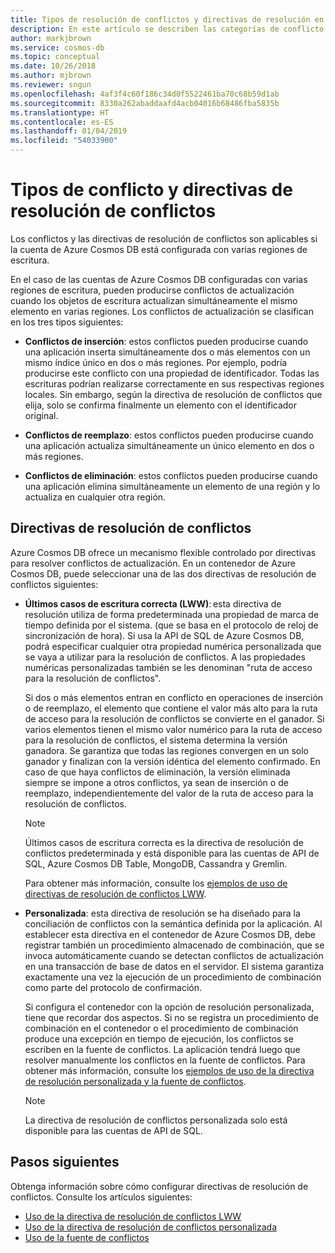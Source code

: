 ```yaml
---
title: Tipos de resolución de conflictos y directivas de resolución en Azure Cosmos DB
description: En este artículo se describen las categorías de conflicto y las directivas de resolución de conflictos de Azure Cosmos DB.
author: markjbrown
ms.service: cosmos-db
ms.topic: conceptual
ms.date: 10/26/2018
ms.author: mjbrown
ms.reviewer: sngun
ms.openlocfilehash: 4af3f4c60f186c34d0f5522461ba70c68b59d1ab
ms.sourcegitcommit: 8330a262abaddaafd4acb04016b68486fba5835b
ms.translationtype: HT
ms.contentlocale: es-ES
ms.lasthandoff: 01/04/2019
ms.locfileid: "54033900"
---
```

# <a name="conflict-types-and-resolution-policies"></a>Tipos de conflicto y directivas de resolución de conflictos

Los conflictos y las directivas de resolución de conflictos son aplicables si la cuenta de Azure Cosmos DB está configurada con varias regiones de escritura.

En el caso de las cuentas de Azure Cosmos DB configuradas con varias regiones de escritura, pueden producirse conflictos de actualización cuando los objetos de escritura actualizan simultáneamente el mismo elemento en varias regiones. Los conflictos de actualización se clasifican en los tres tipos siguientes:

* **Conflictos de inserción**: estos conflictos pueden producirse cuando una aplicación inserta simultáneamente dos o más elementos con un mismo índice único en dos o más regiones. Por ejemplo, podría producirse este conflicto con una propiedad de identificador. Todas las escrituras podrían realizarse correctamente en sus respectivas regiones locales. Sin embargo, según la directiva de resolución de conflictos que elija, solo se confirma finalmente un elemento con el identificador original.

* **Conflictos de reemplazo**: estos conflictos pueden producirse cuando una aplicación actualiza simultáneamente un único elemento en dos o más regiones.

* **Conflictos de eliminación**: estos conflictos pueden producirse cuando una aplicación elimina simultáneamente un elemento de una región y lo actualiza en cualquier otra región.

## <a name="conflict-resolution-policies"></a>Directivas de resolución de conflictos

Azure Cosmos DB ofrece un mecanismo flexible controlado por directivas para resolver conflictos de actualización. En un contenedor de Azure Cosmos DB, puede seleccionar una de las dos directivas de resolución de conflictos siguientes:

- **Últimos casos de escritura correcta (LWW)**: esta directiva de resolución utiliza de forma predeterminada una propiedad de marca de tiempo definida por el sistema. (que se basa en el protocolo de reloj de sincronización de hora). Si usa la API de SQL de Azure Cosmos DB, podrá especificar cualquier otra propiedad numérica personalizada que se vaya a utilizar para la resolución de conflictos. A las propiedades numéricas personalizadas también se les denominan "ruta de acceso para la resolución de conflictos". 

  Si dos o más elementos entran en conflicto en operaciones de inserción o de reemplazo, el elemento que contiene el valor más alto para la ruta de acceso para la resolución de conflictos se convierte en el ganador. Si varios elementos tienen el mismo valor numérico para la ruta de acceso para la resolución de conflictos, el sistema determina la versión ganadora. Se garantiza que todas las regiones convergen en un solo ganador y finalizan con la versión idéntica del elemento confirmado. En caso de que haya conflictos de eliminación, la versión eliminada siempre se impone a otros conflictos, ya sean de inserción o de reemplazo, independientemente del valor de la ruta de acceso para la resolución de conflictos.

  > [!NOTE]
  > Últimos casos de escritura correcta es la directiva de resolución de conflictos predeterminada y está disponible para las cuentas de API de SQL, Azure Cosmos DB Table, MongoDB, Cassandra y Gremlin.

  Para obtener más información, consulte los [ejemplos de uso de directivas de resolución de conflictos LWW](how-to-manage-conflicts.md#create-a-last-writer-wins-conflict-resolution-policy).

- **Personalizada**: esta directiva de resolución se ha diseñado para la conciliación de conflictos con la semántica definida por la aplicación. Al establecer esta directiva en el contenedor de Azure Cosmos DB, debe registrar también un procedimiento almacenado de combinación, que se invoca automáticamente cuando se detectan conflictos de actualización en una transacción de base de datos en el servidor. El sistema garantiza exactamente una vez la ejecución de un procedimiento de combinación como parte del protocolo de confirmación.  

  Si configura el contenedor con la opción de resolución personalizada, tiene que recordar dos aspectos. Si no se registra un procedimiento de combinación en el contenedor o el procedimiento de combinación produce una excepción en tiempo de ejecución, los conflictos se escriben en la fuente de conflictos. La aplicación tendrá luego que resolver manualmente los conflictos en la fuente de conflictos. Para obtener más información, consulte los [ejemplos de uso de la directiva de resolución personalizada y la fuente de conflictos](how-to-manage-conflicts.md#create-a-last-writer-wins-conflict-resolution-policy).

  > [!NOTE]
  > La directiva de resolución de conflictos personalizada solo está disponible para las cuentas de API de SQL.

## <a name="next-steps"></a>Pasos siguientes

Obtenga información sobre cómo configurar directivas de resolución de conflictos. Consulte los artículos siguientes:

* [Uso de la directiva de resolución de conflictos LWW](how-to-manage-conflicts.md#create-a-last-writer-wins-conflict-resolution-policy)
* [Uso de la directiva de resolución de conflictos personalizada](how-to-manage-conflicts.md#create-a-last-writer-wins-conflict-resolution-policy)
* [Uso de la fuente de conflictos](how-to-manage-conflicts.md#read-from-conflict-feed)
